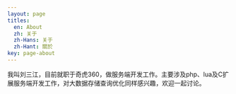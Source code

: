 ```yaml
---
layout: page
titles:
  en: About
  zh: 关于
  zh-Hans: 关于
  zh-Hant: 關於
key: page-about
---
```


我叫刘三江，目前就职于奇虎360，做服务端开发工作。主要涉及php、lua及C扩展服务端开发工作，对大数据存储查询优化同样感兴趣，欢迎一起讨论。

